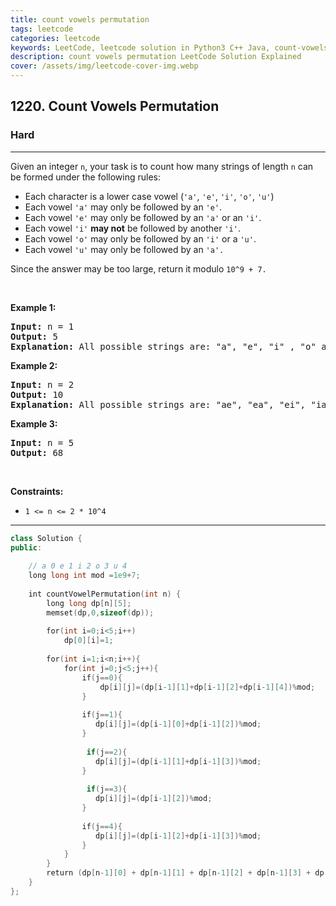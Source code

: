 ```yaml
---
title: count vowels permutation
tags: leetcode
categories: leetcode
keywords: LeetCode, leetcode solution in Python3 C++ Java, count-vowels-permutation solution
description: count vowels permutation LeetCode Solution Explained
cover: /assets/img/leetcode-cover-img.webp
---
```



<h2>1220. Count Vowels Permutation</h2><h3>Hard</h3><hr><div><p>Given an integer <code>n</code>, your task is to count how many strings of length <code>n</code> can be formed under the following rules:</p>

<ul>
	<li>Each character is a lower case vowel&nbsp;(<code>'a'</code>, <code>'e'</code>, <code>'i'</code>, <code>'o'</code>, <code>'u'</code>)</li>
	<li>Each vowel&nbsp;<code>'a'</code> may only be followed by an <code>'e'</code>.</li>
	<li>Each vowel&nbsp;<code>'e'</code> may only be followed by an <code>'a'</code>&nbsp;or an <code>'i'</code>.</li>
	<li>Each vowel&nbsp;<code>'i'</code> <strong>may not</strong> be followed by another <code>'i'</code>.</li>
	<li>Each vowel&nbsp;<code>'o'</code> may only be followed by an <code>'i'</code> or a&nbsp;<code>'u'</code>.</li>
	<li>Each vowel&nbsp;<code>'u'</code> may only be followed by an <code>'a'.</code></li>
</ul>

<p>Since the answer&nbsp;may be too large,&nbsp;return it modulo <code>10^9 + 7.</code></p>

<p>&nbsp;</p>
<p><strong>Example 1:</strong></p>

<pre><strong>Input:</strong> n = 1
<strong>Output:</strong> 5
<strong>Explanation:</strong> All possible strings are: "a", "e", "i" , "o" and "u".
</pre>

<p><strong>Example 2:</strong></p>

<pre><strong>Input:</strong> n = 2
<strong>Output:</strong> 10
<strong>Explanation:</strong> All possible strings are: "ae", "ea", "ei", "ia", "ie", "io", "iu", "oi", "ou" and "ua".
</pre>

<p><strong>Example 3:&nbsp;</strong></p>

<pre><strong>Input:</strong> n = 5
<strong>Output:</strong> 68</pre>

<p>&nbsp;</p>
<p><strong>Constraints:</strong></p>

<ul>
	<li><code>1 &lt;= n &lt;= 2 * 10^4</code></li>
</ul>
</div>

---




```cpp
class Solution {
public:
    
    // a 0 e 1 i 2 o 3 u 4
    long long int mod =1e9+7;
    
    int countVowelPermutation(int n) {
        long long dp[n][5];
        memset(dp,0,sizeof(dp));
        
        for(int i=0;i<5;i++)
            dp[0][i]=1;
        
        for(int i=1;i<n;i++){
            for(int j=0;j<5;j++){
                if(j==0){
                    dp[i][j]=(dp[i-1][1]+dp[i-1][2]+dp[i-1][4])%mod;
                }
                
                if(j==1){
                   dp[i][j]=(dp[i-1][0]+dp[i-1][2])%mod; 
                }
                
                 if(j==2){
                   dp[i][j]=(dp[i-1][1]+dp[i-1][3])%mod; 
                }
                
                 if(j==3){
                   dp[i][j]=(dp[i-1][2])%mod; 
                }
                
                if(j==4){
                   dp[i][j]=(dp[i-1][2]+dp[i-1][3])%mod; 
                }
            }
        }
        return (dp[n-1][0] + dp[n-1][1] + dp[n-1][2] + dp[n-1][3] + dp[n-1][4])%mod;
    }
};

```
